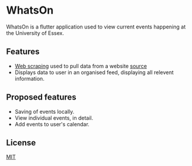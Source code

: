 # WhatsOn

WhatsOn is a flutter application used to view current events happening at the University of Essex.

## Features

- [Web scraping](https://pub.dev/packages/web_scraper) used to pull data from a website [source](https://www.essexstudent.com/whatson/)
- Displays data to user in an organised feed, displaying all relevent information.

## Proposed features

- Saving of events locally.
- View individual events, in detail.
- Add events to user's calendar.

## License
[MIT](https://choosealicense.com/licenses/mit/)
